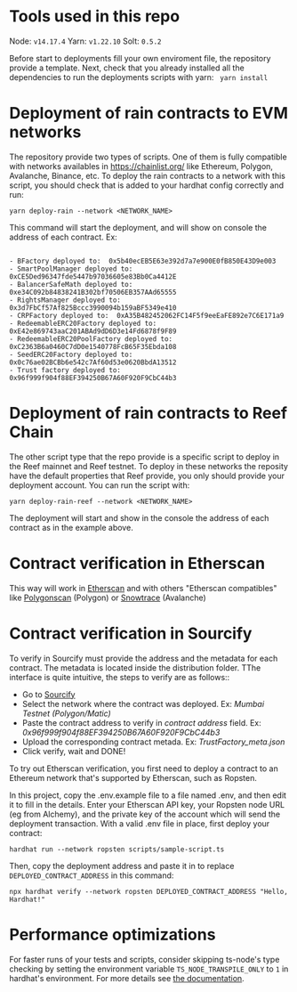 # Tools used in this repo
Node: `v14.17.4`
Yarn: `v1.22.10`
Solt: `0.5.2`

Before start to deployments fill your own enviroment file, the repository provide a template. Next, check that you already installed all the dependencies to run the deployments scripts with yarn: 
``` yarn install```
# Deployment of rain contracts to EVM networks
The repository provide two types of scripts. One of them is fully compatible with networks availables in https://chainlist.org/ like Ethereum, Polygon, Avalanche, Binance, etc. To deploy the rain contracts to a network with this script, you should check that is added to your hardhat config correctly and run:
```shell
yarn deploy-rain --network <NETWORK_NAME>
```
This command will start the deployment, and will show on console the address of each contract. Ex:
```shell

- BFactory deployed to:  0x5b40ecEB5E63e392d7a7e900E0fB850E43D9e003
- SmartPoolManager deployed to:  0xCE5Ded96347fde5447b97036605e83Bb0Ca4412E
- BalancerSafeMath deployed to:  0xe34C092b84838241B302bf70506EB357AAd65555
- RightsManager deployed to:  0x3d7FbCf57Af825Bccc3990094b159aBF5349e410
- CRPFactory deployed to:  0xA35B482452062FC14F5f9eeEaFE892e7C6E171a9
- RedeemableERC20Factory deployed to:  0xE42e869743aaC201ABAd9dD6D3e14Fd6878f9F89
- RedeemableERC20PoolFactory deployed to:  0xC2363B6a0460C7dD0e1540778FcB65F35Ebda108
- SeedERC20Factory deployed to:  0x0c76ae02BCBb6e542c7Af60d53e0620BbdA13512
- Trust factory deployed to:  0x96f999f904f88EF394250B67A60F920F9CbC44b3
```
# Deployment of rain contracts to Reef Chain
The other script type that the repo provide is a specific script to deploy in the Reef mainnet and Reef testnet. To deploy in these networks the reposity have the default properties that Reef provide, you only should provide your deployment account. You can run the script with:
```shell
yarn deploy-rain-reef --network <NETWORK_NAME>
```
The deployment will start and show in the console the address of each contract as in the example above.
# Contract verification in Etherscan
This way will work in [Etherscan](https://etherscan.io/) and with others "Etherscan compatibles" like [Polygonscan](https://polygonscan.com/) (Polygon) or [Snowtrace](https://snowtrace.io/) (Avalanche)

# Contract verification in Sourcify
To verify in Sourcify must provide the address and the metadata for each contract. The metadata is located inside the distribution folder. TThe interface is quite intuitive, the steps to verify are as follows::
  - Go to [Sourcify](https://sourcify.dev/)
  - Select the network where the contract was deployed. Ex: *Mumbai Testnet (Polygon/Matic)*
  - Paste the contract address to verify in *contract address* field. Ex: *0x96f999f904f88EF394250B67A60F920F9CbC44b3*
  - Upload the corresponding contract metada. Ex: *TrustFactory_meta.json*
  - Click verify, wait and DONE!

To try out Etherscan verification, you first need to deploy a contract to an Ethereum network that's supported by Etherscan, such as Ropsten.

In this project, copy the .env.example file to a file named .env, and then edit it to fill in the details. Enter your Etherscan API key, your Ropsten node URL (eg from Alchemy), and the private key of the account which will send the deployment transaction. With a valid .env file in place, first deploy your contract:

```shell
hardhat run --network ropsten scripts/sample-script.ts
```

Then, copy the deployment address and paste it in to replace `DEPLOYED_CONTRACT_ADDRESS` in this command:

```shell
npx hardhat verify --network ropsten DEPLOYED_CONTRACT_ADDRESS "Hello, Hardhat!"
```

# Performance optimizations

For faster runs of your tests and scripts, consider skipping ts-node's type checking by setting the environment variable `TS_NODE_TRANSPILE_ONLY` to `1` in hardhat's environment. For more details see [the documentation](https://hardhat.org/guides/typescript.html#performance-optimizations).
